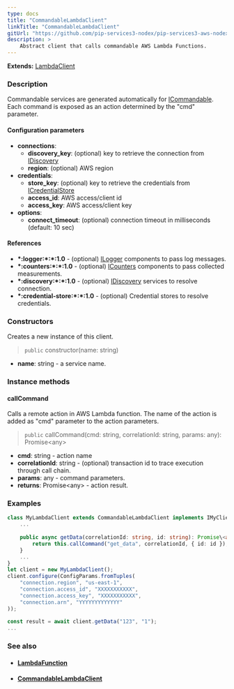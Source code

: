 ```yaml
---
type: docs
title: "CommandableLambdaClient"
linkTitle: "CommandableLambdaClient"
gitUrl: "https://github.com/pip-services3-nodex/pip-services3-aws-nodex"
description: >
    Abstract client that calls commandable AWS Lambda Functions.
---
```


**Extends:** [LambdaClient](../lambda_client)

### Description

Commandable services are generated automatically for [ICommandable](../../../commons/commands/icommandable).
Each command is exposed as an action determined by the "cmd" parameter.


#### Configuration parameters

- **connections**:                   
    - **discovery_key**: (optional) key to retrieve the connection from [IDiscovery](../../../components/connect/idiscovery)
    - **region**: (optional) AWS region
- **credentials**:    
    - **store_key**: (optional) key to retrieve the credentials from [ICredentialStore](../../../components/auth/icredential_store)
    - **access_id**: AWS access/client id
    - **access_key**: AWS access/client key
- **options**:
    - **connect_timeout**: (optional) connection timeout in milliseconds (default: 10 sec)

#### References
- **\*:logger:\*:\*:1.0** - (optional) [ILogger](../../../components/log/ilogger) components to pass log messages.
- **\*:counters:\*:\*:1.0** - (optional) [ICounters](../../../components/count/icounters) components to pass collected measurements.
- **\*:discovery:\*:\*:1.0** - (optional) [IDiscovery](../../../components/connect/idiscovery) services to resolve connection.
- **\*:credential-store:\*:\*:1.0** - (optional) Credential stores to resolve credentials.

### Constructors
Creates a new instance of this client.

> `public` constructor(name: string)

- **name**: string - a service name.

### Instance methods

#### callCommand
Calls a remote action in AWS Lambda function.
The name of the action is added as "cmd" parameter
to the action parameters. 

> `public` callCommand(cmd: string, correlationId: string, params: any): Promise\<any\>

- **cmd**: string - action name
- **correlationId**: string - (optional) transaction id to trace execution through call chain.
- **params**: any - command parameters.
- **returns**: Promise\<any\> - action result.



### Examples

```typescript
class MyLambdaClient extends CommandableLambdaClient implements IMyClient {
    ...
 
    public async getData(correlationId: string, id: string): Promise\<any\> {
        return this.callCommand("get_data", correlationId, { id: id });
    }
    ...
}
let client = new MyLambdaClient();
client.configure(ConfigParams.fromTuples(
    "connection.region", "us-east-1",
    "connection.access_id", "XXXXXXXXXXX",
    "connection.access_key", "XXXXXXXXXXX",
    "connection.arn", "YYYYYYYYYYYYY"
));
     
const result = await client.getData("123", "1");
...
```

### See also
- #### [LambdaFunction](../../containers/lambda_function)
- #### [CommandableLambdaClient](../../clients/commandable_lambda_client)
